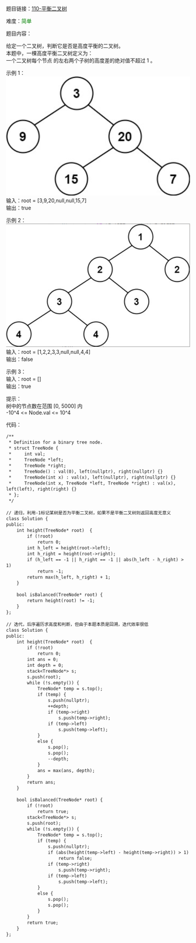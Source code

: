 题目链接：[110-平衡二叉树](https://leetcode-cn.com/problems/balanced-binary-tree/)

难度：<font color="Green">简单</font>

题目内容：

给定一个二叉树，判断它是否是高度平衡的二叉树。<br>
本题中，一棵高度平衡二叉树定义为：<br>
一个二叉树每个节点 的左右两个子树的高度差的绝对值不超过 1 。

示例 1：<br>
![示例1](./110-平衡二叉树-图1.png)<br>
输入：root = [3,9,20,null,null,15,7]<br>
输出：true

示例 2：<br>
![示例2](./110-平衡二叉树-图2.png)<br>
输入：root = [1,2,2,3,3,null,null,4,4]<br>
输出：false

示例 3：<br>
输入：root = []<br>
输出：true

提示：<br>
树中的节点数在范围 [0, 5000] 内<br>
-10^4 <= Node.val <= 10^4


代码：
```
/**
 * Definition for a binary tree node.
 * struct TreeNode {
 *     int val;
 *     TreeNode *left;
 *     TreeNode *right;
 *     TreeNode() : val(0), left(nullptr), right(nullptr) {}
 *     TreeNode(int x) : val(x), left(nullptr), right(nullptr) {}
 *     TreeNode(int x, TreeNode *left, TreeNode *right) : val(x), left(left), right(right) {}
 * };
 */

// 递归，利用-1标记某树是否为平衡二叉树，如果不是平衡二叉树则返回高度无意义
class Solution {
public:
    int height(TreeNode* root)  {
        if (!root)
            return 0;
        int h_left = height(root->left);
        int h_right = height(root->right);
        if (h_left == -1 || h_right == -1 || abs(h_left - h_right) > 1)
            return -1;
        return max(h_left, h_right) + 1;
    }
    
    bool isBalanced(TreeNode* root) {
        return height(root) != -1; 
    }
};

// 迭代，后序遍历求高度和判断，但由于本题本质是回溯，迭代效率很低
class Solution {
public:
    int height(TreeNode* root)  {
        if (!root)
            return 0;
        int ans = 0;
        int depth = 0;
        stack<TreeNode*> s;
        s.push(root);
        while (!s.empty()) {
            TreeNode* temp = s.top();
            if (temp) {
                s.push(nullptr);
                ++depth;
                if (temp->right)
                    s.push(temp->right);
                if (temp->left)
                    s.push(temp->left);
            }
            else {
                s.pop();
                s.pop();
                --depth;
            }
            ans = max(ans, depth);
        }
        return ans;
    }

    bool isBalanced(TreeNode* root) {
        if (!root)
            return true;
        stack<TreeNode*> s;
        s.push(root);
        while (!s.empty()) {
            TreeNode* temp = s.top();
            if (temp) {
                s.push(nullptr);
                if (abs(height(temp->left) - height(temp->right)) > 1)
                    return false;
                if (temp->right)
                    s.push(temp->right);
                if (temp->left)
                    s.push(temp->left);
            }
            else {
                s.pop();
                s.pop();
            }
        }
        return true;
    }
};
```